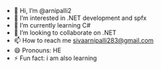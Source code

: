 - 👋 Hi, I’m @arnipalli2
- 👀 I’m interested in .NET development and spfx
- 🌱 I’m currently learning C#
- 💞️ I’m looking to collaborate on .NET
- 📫 How to reach me sivaarnipalli283@gmail.com
- 😄 Pronouns: HE
- ⚡ Fun fact: i am also learning

<!---
arnipalli2/arnipalli2 is a ✨ special ✨ repository because its `README.md` (this file) appears on your GitHub profile.
You can click the Preview link to take a look at your changes.
--->
